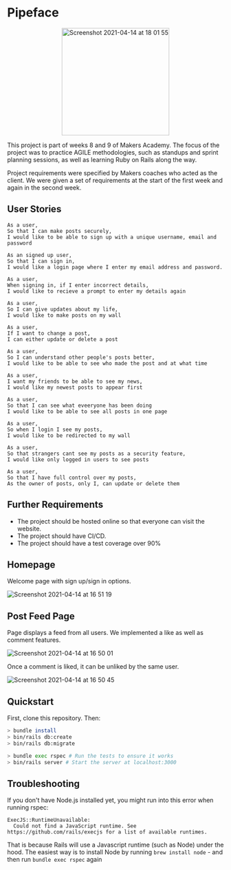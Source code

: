 # Pipeface

<p align="center">
<img width="250" alt="Screenshot 2021-04-14 at 18 01 55" src="https://user-images.githubusercontent.com/71934417/114750211-a6b63880-9d4b-11eb-9a75-14c1abd2bf1d.png">
 </p>

This project is part of weeks 8 and 9 of Makers Academy. The focus of the project was to practice AGILE methodologies, such as standups and sprint planning sessions, as well as learning Ruby on Rails along the way.

Project requirements were specified by Makers coaches who acted as the client. We were given a set of requirements at the start of the first week and again in the second week.

## User Stories

```
As a user,
So that I can make posts securely,
I would like to be able to sign up with a unique username, email and password
```

```
As an signed up user,
So that I can sign in,
I would like a login page where I enter my email address and password.
```

```
As a user,
When signing in, if I enter incorrect details,
I would like to recieve a prompt to enter my details again
```

```
As a user,
So I can give updates about my life,
I would like to make posts on my wall
```

```
As a user,
If I want to change a post,
I can either update or delete a post
```

```
As a user, 
So I can understand other people's posts better,
I would like to be able to see who made the post and at what time
```

```
As a user,
I want my friends to be able to see my news,
I would like my newest posts to appear first
```

```
As a user,
So that I can see what eveeryone has been doing
I would like to be able to see all posts in one page
```

```
As a user, 
So when I login I see my posts, 
I would like to be redirected to my wall
```

```
As a user, 
So that strangers cant see my posts as a security feature,  
I would like only logged in users to see posts
```

```
As a user, 
So that I have full control over my posts, 
As the owner of posts, only I, can update or delete them 
```

## Further Requirements
- The project should be hosted online so that everyone can visit the website.
- The project should have CI/CD.
- The project should have a test coverage over 90%

## Homepage

Welcome page with sign up/sign in options.

![Screenshot 2021-04-14 at 16 51 19](https://user-images.githubusercontent.com/71934417/114740863-25a67380-9d42-11eb-9691-1f440f93b4ac.png)

## Post Feed Page

Page displays a feed from all users. We implemented a like as well as comment features.

![Screenshot 2021-04-14 at 16 50 01](https://user-images.githubusercontent.com/71934417/114740887-2dfeae80-9d42-11eb-8cd7-3ab004c758c8.png)

Once a comment is liked, it can be unliked by the same user.

![Screenshot 2021-04-14 at 16 50 45](https://user-images.githubusercontent.com/71934417/114740882-2c34eb00-9d42-11eb-8bce-595d0dd59110.png)

## Quickstart

First, clone this repository. Then:

```bash
> bundle install
> bin/rails db:create
> bin/rails db:migrate

> bundle exec rspec # Run the tests to ensure it works
> bin/rails server # Start the server at localhost:3000
```

## Troubleshooting

If you don't have Node.js installed yet, you might run into this error when running rspec:
```
ExecJS::RuntimeUnavailable:
  Could not find a JavaScript runtime. See https://github.com/rails/execjs for a list of available runtimes.
 ```
That is because Rails will use a Javascript runtime (such as Node) under the hood. The easiest way is to install Node by running `brew install node` -
and then run `bundle exec rspec` again
